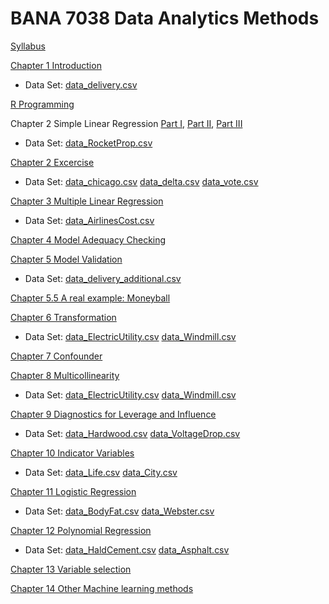 # BANA 7038 Data Analytics Methods

[Syllabus](./BANA7038_002_Zu_syllabus_20SS.pdf)

[Chapter 1 Introduction](./chapter1.html)

* Data Set: [data_delivery.csv](./data_delivery.csv)

[R Programming](./Rprogramming.html)

Chapter 2 Simple Linear Regression [Part I](./chapter2_part1.html), [Part II](./chapter2_part2.html), [Part III](./chapter2_part3.html)

* Data Set: [data_RocketProp.csv](./data_RocketProp.csv)

[Chapter 2 Excercise](./chapter2_ex.html)

* Data Set: [data_chicago.csv](data_chicago.csv) [data_delta.csv](data_delta.csv) [data_vote.csv](data_vote.csv)

[Chapter 3 Multiple Linear Regression](./chapter3.html)

* Data Set: [data_AirlinesCost.csv](data_AirlinesCost.csv)

[Chapter 4 Model Adequacy Checking](./chapter4.html)

[Chapter 5 Model Validation](./chapter5.html)

* Data Set: [data_delivery_additional.csv](data_delivery_additional.csv)

[Chapter 5.5 A real example: Moneyball](./moneyball.html)

[Chapter 6 Transformation](./chapter6.html)

* Data Set: [data_ElectricUtility.csv](data_ElectricUtility.csv) [data_Windmill.csv](data_Windmill.csv)

[Chapter 7 Confounder](./chapter7.html)

[Chapter 8 Multicollinearity](./chapter8.html)

* Data Set: [data_ElectricUtility.csv](data_BodyFat.csv) [data_Windmill.csv](data_Webster.csv)

[Chapter 9 Diagnostics for Leverage and Influence](./chapter9.html)

* Data Set: [data_Hardwood.csv](data_Hardwood.csv) [data_VoltageDrop.csv](data_VoltageDrop.csv)

[Chapter 10 Indicator Variables](./chapter10.html)

* Data Set: [data_Life.csv](data_Life.csv) [data_City.csv](data_City.csv)

[Chapter 11 Logistic Regression](./chapter11.html)

* Data Set: [data_BodyFat.csv](data_BodyFat.csv) [data_Webster.csv](data_Webster.csv)

[Chapter 12 Polynomial Regression](./chapter12.html)

* Data Set: [data_HaldCement.csv](data_HaldCement.csv) [data_Asphalt.csv](data_Asphalt.csv)

[Chapter 13 Variable selection](./chapter13.html)

[Chapter 14 Other Machine learning methods](./chapter14.html)
